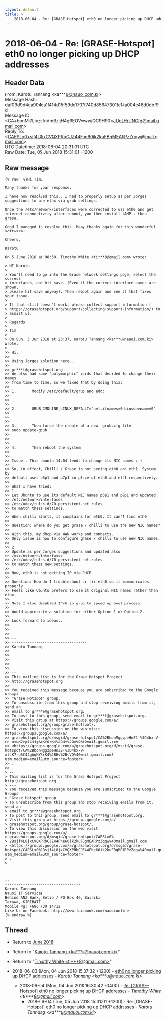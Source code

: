 ```yaml
---
layout: default
title: >
    2018-06-04 - Re: [GRASE-Hotspot] eth0 no longer picking up DHCP addresses
---
```


# 2018-06-04 - Re: [GRASE-Hotspot] eth0 no longer picking up DHCP addresses

## Header Data

From: Karotu Tannang \<ka***u@nauoi.com.ki\><br>
Message Hash: daf09d9d4ca904ca1f414d15f59dc1707f740d85647301fc14a004c46d0dbf9d<br>
Message ID: \<CA+bonMi7LixzefnVmBzijH4g6EOVwwwjQC9H90=JUoLHrUNCfg@mail.gmail.com\><br>
Reply To: \<CAESLx0+sjf4L8jxCVQXPRbCJZ44Fhe60ik2kuFBgMEARPzZqqw@mail.gmail.com\><br>
UTC Datetime: 2018-06-04 20:31:01 UTC<br>
Raw Date: Tue, 05 Jun 2018 15:31:01 +1200<br>

## Raw message

```
{% raw  %}Hi Tim,

Many thanks for your response.

I have now resolved this.. I had to properly setup as per Jorges
suggestions to use ethx via grub settings.

Once the /etc/network/interfaces were corrected to use eth0 and get
internet connectivity after reboot, you then install LAMP.. then grase.

Good I managed to resolve this. Many thanks again for this wonderful
software!

Cheers,

Karotu

On 5 June 2018 at 08:30, Timothy White <ti***8@gmail.com> wrote:

> HI Karotu
>
> You'll need to go into the Grase network settings page, select the correct
> interfaces, and hit save. (Even if the correct interface names are shown,
> please hit save anyway). Then reboot again and see if that fixes your issue.
>
> If that still doesn't work, please collect support information (
> https://grasehotspot.org/support/collecting-support-information/) to
> assist us.
>
> Regards
>
> Tim
>
> On Sun, 3 Jun 2018 at 23:37, Karotu Tannang <ka***u@nauoi.com.ki> wrote:
>
>> Hi,
>>
>> Using Jorges solution here..
>>
>> gr***t@grasehotspot.org
>> We also had some "polymorphic" cards that decided to change their names
>> from time to time, so we fixed that by doing this:
>>
>> 1.       Modify /etc/default/grub and add:
>>
>>
>>
>> 2.       GRUB_CMDLINE_LINUX_DEFAULT="net.ifnames=0 biosdevname=0"
>>
>>
>>
>> 3.       Then force the create of a new  grub.cfg file
>> sudo update-grub
>>
>>
>>
>> 4.       Then reboot the system
>>
>>
>> Issue.. This Ubuntu 14.04 tends to change its NIC names :-)
>>
>> So, in effect, Chilli / Grase is not seeing eth0 and eth1. System by
>> default uses p6p1 and p7p1 in place of eth0 and eth1 respectively.
>>
>> What I have tried:
>> 1.
>> Let Ubuntu to use its default NIC names p6p1 and p7p1 and updated
>> /etc/network/interfaces
>> /etc/udev/rules.d/70-persistent-net.rules
>> to match these settings..
>>
>> When chilli starts, it complains for eth0. It can't find eth0
>>
>> Question: where do you get grase / chilli to use the new NIC names?
>>
>> With this, my dhcp via WAN works and connects.
>> Only issue is how to configure grase / chilli to use new NIC names.
>>
>> 2.
>> Update as per Jorges suggestions and updated also
>> /etc/network/interfaces
>> /etc/udev/rules.d/70-persistent-net.rules
>> to match these new settings..
>>
>> Now, eth0 is not getting IP via DHCP
>>
>> Question: How do I troubleshoot or fix eth0 so it communicates properly.
>> Feels like Ubuntu prefers to use it original NIC names rather than ethx.
>>
>> Note I also disabled IPv6 in grub to speed up boot process.
>>
>> Would appreciate a solution for either Option 1 or Option 2.
>>
>> Look forward to ideas..
>>
>>
>>
>> --
>> ----------------------------------
>> Karotu Tannang
>>
>>
>>
>>
>>
>> --
>> This mailing list is for the Grase Hotspot Project
>> http://grasehotspot.org
>> ---
>> You received this message because you are subscribed to the Google Groups
>> "Grase Hotspot" group.
>> To unsubscribe from this group and stop receiving emails from it, send an
>> email to gr***e@grasehotspot.org.
>> To post to this group, send email to gr***t@grasehotspot.org.
>> Visit this group at https://groups.google.com/a/
>> grasehotspot.org/group/grase-hotspot/.
>> To view this discussion on the web visit https://groups.google.com/a/
>> grasehotspot.org/d/msgid/grase-hotspot/CA%2BbonMggzpeHnZ2-%3D4bx-V-
>> xtLK7rp5C44gAqKY6rK4%2BHv%2BcVQ%40mail.gmail.com
>> <https://groups.google.com/a/grasehotspot.org/d/msgid/grase-hotspot/CA%2BbonMggzpeHnZ2-%3D4bx-V-xtLK7rp5C44gAqKY6rK4%2BHv%2BcVQ%40mail.gmail.com?utm_medium=email&utm_source=footer>
>> .
>>
> --
> This mailing list is for the Grase Hotspot Project http://grasehotspot.org
> ---
> You received this message because you are subscribed to the Google Groups
> "Grase Hotspot" group.
> To unsubscribe from this group and stop receiving emails from it, send an
> email to gr***e@grasehotspot.org.
> To post to this group, send email to gr***t@grasehotspot.org.
> Visit this group at https://groups.google.com/a/
> grasehotspot.org/group/grase-hotspot/.
> To view this discussion on the web visit https://groups.google.com/a/
> grasehotspot.org/d/msgid/grase-hotspot/CAESLx0%
> 2Bsjf4L8jxCVQXPRbCJZ44Fhe60ik2kuFBgMEARPzZqqw%40mail.gmail.com
> <https://groups.google.com/a/grasehotspot.org/d/msgid/grase-hotspot/CAESLx0%2Bsjf4L8jxCVQXPRbCJZ44Fhe60ik2kuFBgMEARPzZqqw%40mail.gmail.com?utm_medium=email&utm_source=footer>
> .
>



-- 
----------------------------------
Karotu Tannang
Nauoi IT Services
Behind ANZ Bank, Betio / PO Box 46, Bairiki
Tarawa, KIRIBATI
Mobile 4g: +686 730 14712
Like Us on Facebook: http://www.facebook.com/nauoionline
{% endraw %}
```

## Thread

+ Return to [June 2018](/archive/2018/06)

+ Return to "[Karotu Tannang <ka***u<span>@</span>nauoi.com.ki>](/authors/ka___u_at_nauoi_com_ki)"
+ Return to "[Timothy White <ti***8<span>@</span>gmail.com>](/authors/ti___8_at_gmail_com)"

+ 2018-06-03 (Mon, 04 Jun 2018 15:37:32 +1200) - [eth0 no longer picking up DHCP addresses](/archive/2018/06/befb56ab71c7ae74e746713ed7a345939dbaa3b39b3a19a4a5eff5fbeb88fa33) - _Karotu Tannang \<ka***u@nauoi.com.ki\>_
  + 2018-06-04 (Mon, 04 Jun 2018 16:30:42 -0400) - [Re: [GRASE-Hotspot] eth0 no longer picking up DHCP addresses](/archive/2018/06/f10dbdde27268c5aa5a2a5216fa33c94cfb64b4f48b8cd79b24b09dc6301e014) - _Timothy White \<ti***8@gmail.com\>_
    + 2018-06-04 (Tue, 05 Jun 2018 15:31:01 +1200) - Re: [GRASE-Hotspot] eth0 no longer picking up DHCP addresses - _Karotu Tannang \<ka***u@nauoi.com.ki\>_

